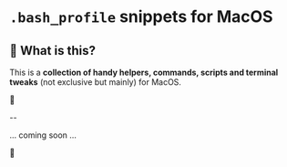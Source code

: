 # `.bash_profile` snippets for MacOS

## 🤨 What is this?

This is a **collection of handy helpers, commands, scripts and terminal tweaks** (not exclusive but mainly) for MacOS.



--

… coming soon …

🛴
